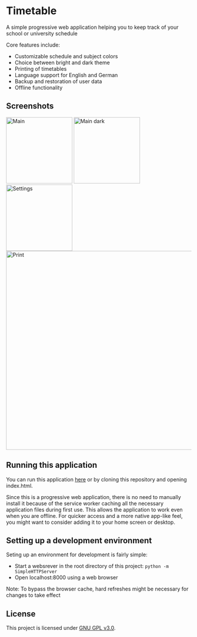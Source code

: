 # Timetable

A simple progressive web application helping you to keep track of your school or university schedule

Core features include:
- Customizable schedule and subject colors
- Choice between bright and dark theme
- Printing of timetables
- Language support for English and German
- Backup and restoration of user data
- Offline functionality



## Screenshots

<img src="https://user-images.githubusercontent.com/53840228/89913664-45562c80-dbf4-11ea-9083-3c0922be7476.png" alt="Main" width="180"/> <img src="https://user-images.githubusercontent.com/53840228/89913667-46875980-dbf4-11ea-9d38-93c733c7e8d5.png" alt="Main dark" width="180"/> <img src="https://user-images.githubusercontent.com/53840228/89913671-48511d00-dbf4-11ea-89ae-3737fcaa6ff3.png" alt="Settings" width="180"/> <img src="https://user-images.githubusercontent.com/53840228/89913676-4a1ae080-dbf4-11ea-86fe-4c58ff8fd486.png" alt="Print" width="540"/>



## Running this application

You can run this application [here](https://leoherrmann.github.io/Timetable) or by cloning this repository and opening index.html.

Since this is a progressive web application, there is no need to manually install it because of the service worker caching all the necessary application files during first use. This allows the application to work even when you are offline. For quicker access and a more native app-like feel, you might want to consider adding it to your home screen or desktop.



## Setting up a development environment

Seting up an environment for development is fairly simple:

- Start a websrever in the root directory of this project: ```python -m SimpleHTTPServer```
- Open localhost:8000 using a web browser

Note: To bypass the browser cache, hard refreshes might be necessary for changes to take effect



## License

This project is licensed under [GNU GPL v3.0](LICENSE).

